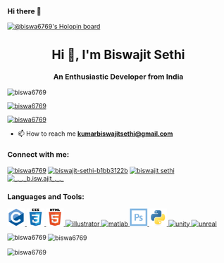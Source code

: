 ### Hi there 👋

<!--
**Biswa6769/Biswa6769** is a ✨ _special_ ✨ repository because its `README.md` (this file) appears on your GitHub profile.

Here are some ideas to get you started:

- 🔭 I’m currently working on ...
- 🌱 I’m currently learning ...
- 👯 I’m looking to collaborate on ...
- 🤔 I’m looking for help with ...
- 💬 Ask me about ...
- 📫 How to reach me: ...
- 😄 Pronouns: ...
- ⚡ Fun fact: ...
-->
[![@biswa6769's Holopin board](https://holopin.me/biswa6769)](https://holopin.io/@biswa6769)
<h1 align="center">Hi 👋, I'm Biswajit Sethi</h1>
<h3 align="center">An Enthusiastic Developer from India</h3>

<p align="left"> <img src="https://komarev.com/ghpvc/?username=biswa6769&label=Profile%20views&color=0e75b6&style=flat" alt="biswa6769" /> </p>

<p align="left"> <a href="https://github.com/ryo-ma/github-profile-trophy"><img src="https://github-profile-trophy.vercel.app/?username=biswa6769" alt="biswa6769" /></a> </p>

<p align="left"> <a href="https://twitter.com/biswa6769" target="blank"><img src="https://img.shields.io/twitter/follow/biswa6769?logo=twitter&style=for-the-badge" alt="biswa6769" /></a> </p>

- 📫 How to reach me **kumarbiswajitsethi@gmail.com**

<h3 align="left">Connect with me:</h3>
<p align="left">
<a href="https://twitter.com/biswa6769" target="blank"><img align="center" src="https://raw.githubusercontent.com/rahuldkjain/github-profile-readme-generator/master/src/images/icons/Social/twitter.svg" alt="biswa6769" height="30" width="40" /></a>
<a href="https://linkedin.com/in/biswajit-sethi-b1bb3122b" target="blank"><img align="center" src="https://raw.githubusercontent.com/rahuldkjain/github-profile-readme-generator/master/src/images/icons/Social/linked-in-alt.svg" alt="biswajit-sethi-b1bb3122b" height="30" width="40" /></a>
<a href="https://fb.com/biswajit sethi" target="blank"><img align="center" src="https://raw.githubusercontent.com/rahuldkjain/github-profile-readme-generator/master/src/images/icons/Social/facebook.svg" alt="biswajit sethi" height="30" width="40" /></a>
<a href="https://instagram.com/_._._b.isw.ajit_._._" target="blank"><img align="center" src="https://raw.githubusercontent.com/rahuldkjain/github-profile-readme-generator/master/src/images/icons/Social/instagram.svg" alt="_._._b.isw.ajit_._._" height="30" width="40" /></a>
</p>

<h3 align="left">Languages and Tools:</h3>
<p align="left"> <a href="https://www.cprogramming.com/" target="_blank" rel="noreferrer"> <img src="https://raw.githubusercontent.com/devicons/devicon/master/icons/c/c-original.svg" alt="c" width="40" height="40"/> </a> <a href="https://www.w3schools.com/css/" target="_blank" rel="noreferrer"> <img src="https://raw.githubusercontent.com/devicons/devicon/master/icons/css3/css3-original-wordmark.svg" alt="css3" width="40" height="40"/> </a> <a href="https://www.w3.org/html/" target="_blank" rel="noreferrer"> <img src="https://raw.githubusercontent.com/devicons/devicon/master/icons/html5/html5-original-wordmark.svg" alt="html5" width="40" height="40"/> </a> <a href="https://www.adobe.com/in/products/illustrator.html" target="_blank" rel="noreferrer"> <img src="https://www.vectorlogo.zone/logos/adobe_illustrator/adobe_illustrator-icon.svg" alt="illustrator" width="40" height="40"/> </a> <a href="https://www.mathworks.com/" target="_blank" rel="noreferrer"> <img src="https://upload.wikimedia.org/wikipedia/commons/2/21/Matlab_Logo.png" alt="matlab" width="40" height="40"/> </a> <a href="https://www.photoshop.com/en" target="_blank" rel="noreferrer"> <img src="https://raw.githubusercontent.com/devicons/devicon/master/icons/photoshop/photoshop-line.svg" alt="photoshop" width="40" height="40"/> </a> <a href="https://www.python.org" target="_blank" rel="noreferrer"> <img src="https://raw.githubusercontent.com/devicons/devicon/master/icons/python/python-original.svg" alt="python" width="40" height="40"/> </a> <a href="https://unity.com/" target="_blank" rel="noreferrer"> <img src="https://www.vectorlogo.zone/logos/unity3d/unity3d-icon.svg" alt="unity" width="40" height="40"/> </a> <a href="https://unrealengine.com/" target="_blank" rel="noreferrer"> <img src="https://raw.githubusercontent.com/kenangundogan/fontisto/036b7eca71aab1bef8e6a0518f7329f13ed62f6b/icons/svg/brand/unreal-engine.svg" alt="unreal" width="40" height="40"/> </a> </p>

<p><img align="left" src="https://github-readme-stats.vercel.app/api/top-langs?username=biswa6769&show_icons=true&locale=en&layout=compact" alt="biswa6769" /></p>

<p>&nbsp;<img align="center" src="https://github-readme-stats.vercel.app/api?username=biswa6769&show_icons=true&locale=en" alt="biswa6769" /></p>

<p><img align="center" src="https://github-readme-streak-stats.herokuapp.com/?user=biswa6769&" alt="biswa6769" /></p>
